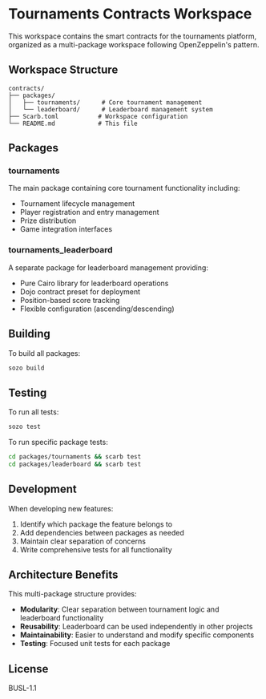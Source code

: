 # Tournaments Contracts Workspace

This workspace contains the smart contracts for the tournaments platform, organized as a multi-package workspace following OpenZeppelin's pattern.

## Workspace Structure

```
contracts/
├── packages/
│   ├── tournaments/      # Core tournament management
│   └── leaderboard/      # Leaderboard management system
├── Scarb.toml           # Workspace configuration
└── README.md            # This file
```

## Packages

### tournaments
The main package containing core tournament functionality including:
- Tournament lifecycle management
- Player registration and entry management
- Prize distribution
- Game integration interfaces

### tournaments_leaderboard
A separate package for leaderboard management providing:
- Pure Cairo library for leaderboard operations
- Dojo contract preset for deployment
- Position-based score tracking
- Flexible configuration (ascending/descending)

## Building

To build all packages:
```bash
sozo build
```

## Testing

To run all tests:
```bash
sozo test
```

To run specific package tests:
```bash
cd packages/tournaments && scarb test
cd packages/leaderboard && scarb test
```

## Development

When developing new features:
1. Identify which package the feature belongs to
2. Add dependencies between packages as needed
3. Maintain clear separation of concerns
4. Write comprehensive tests for all functionality

## Architecture Benefits

This multi-package structure provides:
- **Modularity**: Clear separation between tournament logic and leaderboard functionality
- **Reusability**: Leaderboard can be used independently in other projects
- **Maintainability**: Easier to understand and modify specific components
- **Testing**: Focused unit tests for each package

## License

BUSL-1.1